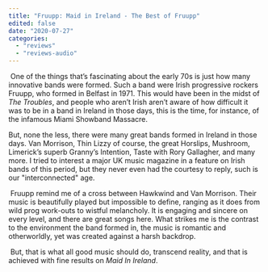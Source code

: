 ```yaml
---
title: "Fruupp: Maid in Ireland - The Best of Fruupp"
edited: false
date: "2020-07-27"
categories:
  - "reviews"
  - "reviews-audio"
---
```


 One of the things that’s fascinating about the early 70s is just how many innovative bands were formed. Such a band were Irish progressive rockers Fruupp, who formed in Belfast in 1971. This would have been in the midst of _The Troubles_, and people who aren’t Irish aren’t aware of how difficult it was to be in a band in Ireland in those days, this is the time, for instance, of the infamous Miami Showband Massacre.

But, none the less, there were many great bands formed in Ireland in those days. Van Morrison, Thin Lizzy of course, the great Horslips, Mushroom, Limerick’s superb Granny’s Intention, Taste with Rory Gallagher, and many more. I tried to interest a major UK music magazine in a feature on Irish bands of this period, but they never even had the courtesy to reply, such is our "interconnected" age.

 Fruupp remind me of a cross between Hawkwind and Van Morrison. Their music is beautifully played but impossible to define, ranging as it does from wild prog work-outs to wistful melancholy. It is engaging and sincere on every level, and there are great songs here. What strikes me is the contrast to the environment the band formed in, the music is romantic and otherworldly, yet was created against a harsh backdrop.

 But, that is what all good music should do, transcend reality, and that is achieved with fine results on _Maid In Ireland_.

